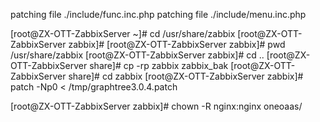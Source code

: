 patching file ./include/func.inc.php
patching file ./include/menu.inc.php



[root@ZX-OTT-ZabbixServer ~]# cd /usr/share/zabbix
[root@ZX-OTT-ZabbixServer zabbix]# 
[root@ZX-OTT-ZabbixServer zabbix]# pwd
/usr/share/zabbix
[root@ZX-OTT-ZabbixServer zabbix]# cd ..
[root@ZX-OTT-ZabbixServer share]# cp -rp zabbix zabbix_bak
[root@ZX-OTT-ZabbixServer share]# cd zabbix
[root@ZX-OTT-ZabbixServer zabbix]# patch -Np0 < /tmp/graphtree3.0.4.patch 


[root@ZX-OTT-ZabbixServer zabbix]# chown -R nginx:nginx oneoaas/ 
